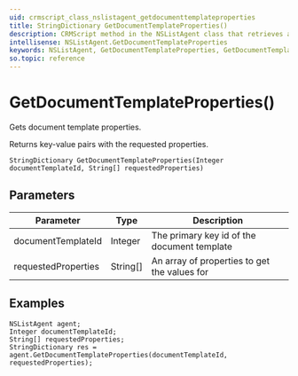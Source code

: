 ```yaml
---
uid: crmscript_class_nslistagent_getdocumenttemplateproperties
title: StringDictionary GetDocumentTemplateProperties()
description: CRMScript method in the NSListAgent class that retrieves a list of key-value pairs of document template properties
intellisense: NSListAgent.GetDocumentTemplateProperties
keywords: NSListAgent, GetDocumentTemplateProperties, GetDocumentTemplateProperties(Integer,String[])
so.topic: reference
---
```


# GetDocumentTemplateProperties()

Gets document template properties.

Returns key-value pairs with the requested properties.

`StringDictionary GetDocumentTemplateProperties(Integer documentTemplateId, String[] requestedProperties)`

## Parameters

| Parameter | Type | Description |
|---|---|---|
| documentTemplateId | Integer | The primary key id of the document template |
| requestedProperties | String[] | An array of properties to get the values for |

## Examples

```crmscript
NSListAgent agent;
Integer documentTemplateId;
String[] requestedProperties;
StringDictionary res = agent.GetDocumentTemplateProperties(documentTemplateId, requestedProperties);
```

